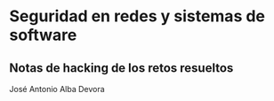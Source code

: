 # Seguridad en redes y sistemas de software
## Notas de hacking de los retos resueltos
José Antonio Alba Devora
